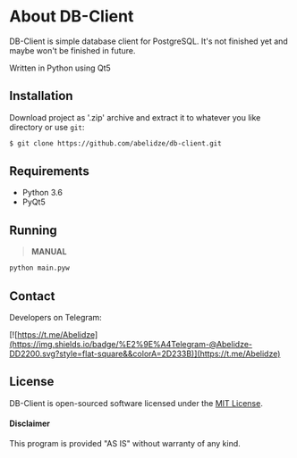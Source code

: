 About DB-Client
================

DB-Client is simple database client for PostgreSQL.
It's not finished yet and maybe won't be finished in future.

Written in Python using Qt5

Installation
------------

Download project as '.zip' archive and extract it to whatever you like directory or use `git`:
```sh
$ git clone https://github.com/abelidze/db-client.git
```

Requirements
------------

* Python 3.6
* PyQt5

Running
-------

> **MANUAL**

```sh
python main.pyw
```

Contact
-------

Developers on Telegram:

[![https://t.me/Abelidze](https://img.shields.io/badge/%E2%9E%A4Telegram-@Abelidze-DD2200.svg?style=flat-square&&colorA=2D233B)](https://t.me/Abelidze)

License
-------
DB-Client is open-sourced software licensed under the [MIT License](http://opensource.org/licenses/MIT).

#### Disclaimer

This program is provided "AS IS" without warranty of any kind.